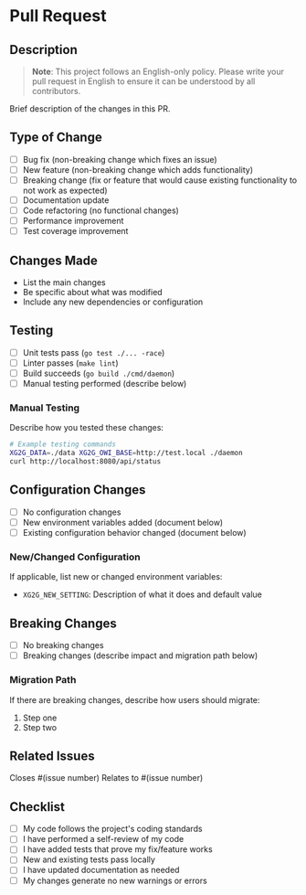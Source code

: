 # Pull Request

## Description

> **Note**: This project follows an English-only policy. Please write your pull request in English to ensure it can be understood by all contributors.

Brief description of the changes in this PR.

## Type of Change

- [ ] Bug fix (non-breaking change which fixes an issue)
- [ ] New feature (non-breaking change which adds functionality)
- [ ] Breaking change (fix or feature that would cause existing functionality to not work as expected)
- [ ] Documentation update
- [ ] Code refactoring (no functional changes)
- [ ] Performance improvement
- [ ] Test coverage improvement

## Changes Made

- List the main changes
- Be specific about what was modified
- Include any new dependencies or configuration

## Testing

- [ ] Unit tests pass (`go test ./... -race`)
- [ ] Linter passes (`make lint`)
- [ ] Build succeeds (`go build ./cmd/daemon`)
- [ ] Manual testing performed (describe below)

### Manual Testing

Describe how you tested these changes:

```bash
# Example testing commands
XG2G_DATA=./data XG2G_OWI_BASE=http://test.local ./daemon
curl http://localhost:8080/api/status
```

## Configuration Changes

- [ ] No configuration changes
- [ ] New environment variables added (document below)
- [ ] Existing configuration behavior changed (document below)

### New/Changed Configuration

If applicable, list new or changed environment variables:

- `XG2G_NEW_SETTING`: Description of what it does and default value

## Breaking Changes

- [ ] No breaking changes
- [ ] Breaking changes (describe impact and migration path below)

### Migration Path

If there are breaking changes, describe how users should migrate:

1. Step one
2. Step two

## Related Issues

Closes #(issue number)
Relates to #(issue number)

## Checklist

- [ ] My code follows the project's coding standards
- [ ] I have performed a self-review of my code
- [ ] I have added tests that prove my fix/feature works
- [ ] New and existing tests pass locally
- [ ] I have updated documentation as needed
- [ ] My changes generate no new warnings or errors
